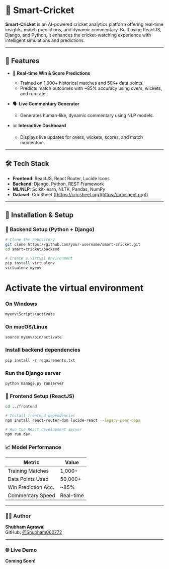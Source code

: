 # 🏏 Smart-Cricket

**Smart-Cricket** is an AI-powered cricket analytics platform offering real-time insights, match predictions, and dynamic commentary. Built using ReactJS, Django, and Python, it enhances the cricket-watching experience with intelligent simulations and predictions.

---

## 🚀 Features

- 🔮 **Real-time Win & Score Predictions**
  - Trained on 1,000+ historical matches and 50K+ data points.
  - Predicts match outcomes with ~85% accuracy using overs, wickets, and run rate.

- 🗣️ **Live Commentary Generator**
  - Generates human-like, dynamic commentary using NLP models.

- 📊 **Interactive Dashboard**
  - Displays live updates for overs, wickets, scores, and match momentum.

---

## 🛠️ Tech Stack

- **Frontend**: ReactJS, React Router, Lucide Icons  
- **Backend**: Django, Python, REST Framework  
- **ML/NLP**: Scikit-learn, NLTK, Pandas, NumPy  
- **Dataset**: CricSheet ([https://cricsheet.org](https://cricsheet.org))

---

## 🧪 Installation & Setup

### 🔧 Backend Setup (Python + Django)

```bash
# Clone the repository
git clone https://github.com/your-username/smart-cricket.git
cd smart-cricket/backend

# Create a virtual environment
pip install virtualenv
virtualenv myenv
```
# Activate the virtual environment
### On Windows
```
myenv\Scripts\activate
```
### On macOS/Linux
```
source myenv/bin/activate
```

### Install backend dependencies
```
pip install -r requirements.txt
```
### Run the Django server
```
python manage.py runserver
```

### 🎯 Frontend Setup (ReactJS)

```bash
cd ../frontend

# Install frontend dependencies
npm install react-router-dom lucide-react --legacy-peer-deps

# Run the React development server
npm run dev
```


### 📈 Model Performance

| Metric               | Value     |
|----------------------|-----------|
| Training Matches     | 1,000+    |
| Data Points Used     | 50,000+   |
| Win Prediction Acc.  | ~85%      |
| Commentary Speed     | Real-time |

---

### 👨‍💻 Author

**Shubham Agrawal**  
GitHub: [@Shubham060772](https://github.com/Shubham060772)

---


### 🌐 Live Demo

**Coming Soon!**
